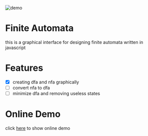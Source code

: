 ![demo](https://raw.githubusercontent.com/amirkabiri/finite-automata/master/demo.png "demo")

# Finite Automata
this is a graphical interface for designing finite automata written in javascript

# Features
- [x] creating dfa and nfa graphically
- [ ] convert nfa to dfa
- [ ] minimize dfa and removing useless states

# Online Demo
click [here](https://amirkabiri.github.io/finite-automata/index.html) to show online demo